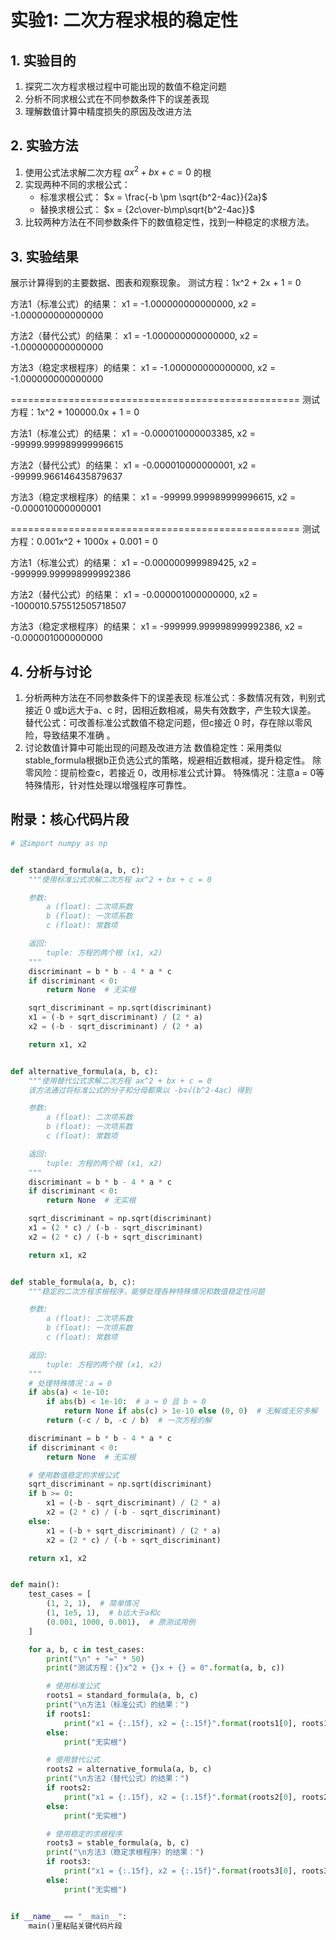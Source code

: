 # 实验1: 二次方程求根的稳定性

## 1. 实验目的
1. 探究二次方程求根过程中可能出现的数值不稳定问题
2. 分析不同求根公式在不同参数条件下的误差表现
3. 理解数值计算中精度损失的原因及改进方法

## 2. 实验方法
1. 使用公式法求解二次方程 $ax^2+bx+c=0$ 的根
2. 实现两种不同的求根公式：
   - 标准求根公式： $x = \frac{-b \pm \sqrt{b^2-4ac}}{2a}$
   - 替换求根公式： $x = {2c\over-b\mp\sqrt{b^2-4ac}}$
3. 比较两种方法在不同参数条件下的数值稳定性，找到一种稳定的求根方法。

## 3. 实验结果
展示计算得到的主要数据、图表和观察现象。
测试方程：1x^2 + 2x + 1 = 0

方法1（标准公式）的结果：
x1 = -1.000000000000000, x2 = -1.000000000000000

方法2（替代公式）的结果：
x1 = -1.000000000000000, x2 = -1.000000000000000

方法3（稳定求根程序）的结果：
x1 = -1.000000000000000, x2 = -1.000000000000000

==================================================
测试方程：1x^2 + 100000.0x + 1 = 0

方法1（标准公式）的结果：
x1 = -0.000010000003385, x2 = -99999.999989999996615

方法2（替代公式）的结果：
x1 = -0.000010000000001, x2 = -99999.966146435879637

方法3（稳定求根程序）的结果：
x1 = -99999.999989999996615, x2 = -0.000010000000001

==================================================
测试方程：0.001x^2 + 1000x + 0.001 = 0

方法1（标准公式）的结果：
x1 = -0.000000999989425, x2 = -999999.999998999992386

方法2（替代公式）的结果：
x1 = -0.000001000000000, x2 = -1000010.575512505718507

方法3（稳定求根程序）的结果：
x1 = -999999.999998999992386, x2 = -0.000001000000000
   


## 4. 分析与讨论
1. 分析两种方法在不同参数条件下的误差表现 标准公式：多数情况有效，判别式接近 0 或b远大于a、c 时，因相近数相减，易失有效数字，产生较大误差。
替代公式：可改善标准公式数值不稳定问题，但c接近 0 时，存在除以零风险，导致结果不准确 。
3. 讨论数值计算中可能出现的问题及改进方法 数值稳定性：采用类似stable_formula根据b正负选公式的策略，规避相近数相减，提升稳定性。
除零风险：提前检查c，若接近 0，改用标准公式计算。
特殊情况：注意a = 0等特殊情形，针对性处理以增强程序可靠性。


## 附录：核心代码片段
```python
# 这import numpy as np


def standard_formula(a, b, c):
    """使用标准公式求解二次方程 ax^2 + bx + c = 0

    参数:
        a (float): 二次项系数
        b (float): 一次项系数
        c (float): 常数项

    返回:
        tuple: 方程的两个根 (x1, x2)
    """
    discriminant = b * b - 4 * a * c
    if discriminant < 0:
        return None  # 无实根

    sqrt_discriminant = np.sqrt(discriminant)
    x1 = (-b + sqrt_discriminant) / (2 * a)
    x2 = (-b - sqrt_discriminant) / (2 * a)

    return x1, x2


def alternative_formula(a, b, c):
    """使用替代公式求解二次方程 ax^2 + bx + c = 0
    该方法通过将标准公式的分子和分母都乘以 -b∓√(b^2-4ac) 得到

    参数:
        a (float): 二次项系数
        b (float): 一次项系数
        c (float): 常数项

    返回:
        tuple: 方程的两个根 (x1, x2)
    """
    discriminant = b * b - 4 * a * c
    if discriminant < 0:
        return None  # 无实根

    sqrt_discriminant = np.sqrt(discriminant)
    x1 = (2 * c) / (-b - sqrt_discriminant)
    x2 = (2 * c) / (-b + sqrt_discriminant)

    return x1, x2


def stable_formula(a, b, c):
    """稳定的二次方程求根程序，能够处理各种特殊情况和数值稳定性问题

    参数:
        a (float): 二次项系数
        b (float): 一次项系数
        c (float): 常数项

    返回:
        tuple: 方程的两个根 (x1, x2)
    """
    # 处理特殊情况：a = 0
    if abs(a) < 1e-10:
        if abs(b) < 1e-10:  # a ≈ 0 且 b ≈ 0
            return None if abs(c) > 1e-10 else (0, 0)  # 无解或无穷多解
        return (-c / b, -c / b)  # 一次方程的解

    discriminant = b * b - 4 * a * c
    if discriminant < 0:
        return None  # 无实根

    # 使用数值稳定的求根公式
    sqrt_discriminant = np.sqrt(discriminant)
    if b >= 0:
        x1 = (-b - sqrt_discriminant) / (2 * a)
        x2 = (2 * c) / (-b - sqrt_discriminant)
    else:
        x1 = (-b + sqrt_discriminant) / (2 * a)
        x2 = (2 * c) / (-b + sqrt_discriminant)

    return x1, x2


def main():
    test_cases = [
        (1, 2, 1),  # 简单情况
        (1, 1e5, 1),  # b远大于a和c
        (0.001, 1000, 0.001),  # 原测试用例
    ]

    for a, b, c in test_cases:
        print("\n" + "=" * 50)
        print("测试方程：{}x^2 + {}x + {} = 0".format(a, b, c))

        # 使用标准公式
        roots1 = standard_formula(a, b, c)
        print("\n方法1（标准公式）的结果：")
        if roots1:
            print("x1 = {:.15f}, x2 = {:.15f}".format(roots1[0], roots1[1]))
        else:
            print("无实根")

        # 使用替代公式
        roots2 = alternative_formula(a, b, c)
        print("\n方法2（替代公式）的结果：")
        if roots2:
            print("x1 = {:.15f}, x2 = {:.15f}".format(roots2[0], roots2[1]))
        else:
            print("无实根")

        # 使用稳定的求根程序
        roots3 = stable_formula(a, b, c)
        print("\n方法3（稳定求根程序）的结果：")
        if roots3:
            print("x1 = {:.15f}, x2 = {:.15f}".format(roots3[0], roots3[1]))
        else:
            print("无实根")


if __name__ == "__main__":
    main()里粘贴关键代码片段


```

